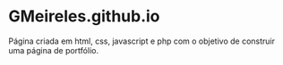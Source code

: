 # GMeireles.github.io

Página criada em html, css, javascript e php com o objetivo de construir uma página de portfólio.
